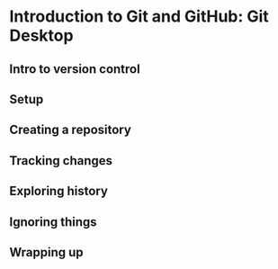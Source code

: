 # Introduction to Git and GitHub: Git Desktop

## Intro to version control

## Setup

## Creating a repository

## Tracking changes

## Exploring history

## Ignoring things

## Wrapping up
